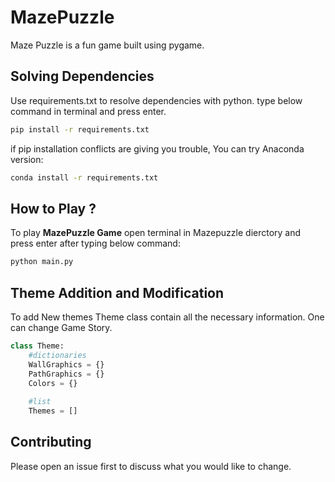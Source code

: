 # MazePuzzle
Maze Puzzle is a fun game built using pygame.

## Solving Dependencies
Use requirements.txt to resolve dependencies with python.
type below command in terminal and press enter.
```bash
pip install -r requirements.txt
```
if pip installation conflicts are giving you trouble, You can try Anaconda version:
```bash
conda install -r requirements.txt
```

## How to Play ?
To play **MazePuzzle Game** open terminal in Mazepuzzle dierctory and press enter after typing below command:
```bash
python main.py
```

## Theme Addition and Modification
To add New themes Theme class contain all the necessary information. One can change Game Story.
```python
class Theme:
    #dictionaries
    WallGraphics = {}
    PathGraphics = {}
    Colors = {}
    
    #list
    Themes = []
```

## Contributing
Please open an issue first to discuss what you would like to change.
